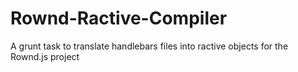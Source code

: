 # Rownd-Ractive-Compiler
A grunt task to translate handlebars files into ractive objects for the Rownd.js project
